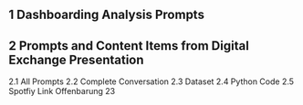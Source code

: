 ## 1 Dashboarding Analysis Prompts ##
## 2 Prompts and Content Items from Digital Exchange Presentation ##
2.1 All Prompts
2.2 Complete Conversation
2.3 Dataset
2.4 Python Code
2.5 Spotfiy Link Offenbarung 23
